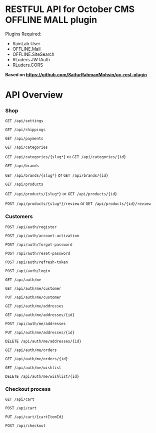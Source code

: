 # RESTFUL API for October CMS OFFLINE MALL plugin


Plugins Required:
- RainLab.User
- OFFLINE.Mall
- OFFLINE.SiteSearch
- RLuders.JWTAuth
- RLuders.CORS

**Based on https://github.com/SaifurRahmanMohsin/oc-rest-plugin**


<a name="overview"></a>
# API Overview

### Shop

`GET /api/settings`

`GET /api/shippings`

`GET /api/payments`

`GET /api/categories`

`GET /api/categories/{slug*}` or `GET /api/categories/{id}`

`GET /api/brands`

`GET /api/brands/{slug*}` or `GET /api/brands/{id}`

`GET /api/products`

`GET /api/products/{slug*}` or `GET /api/products/{id}`

`POST /api/products/{slug*}/review` or `GET /api/products/{id}/review`


### Customers

`POST /api/auth/register`

`POST /api/auth/account-activation`

`POST /api/auth/forgot-password`

`POST /api/auth/reset-password`

`POST /api/auth/refresh-token`

`POST /api/auth/login`

`GET /api/auth/me`

`GET /api/auth/me/customer`

`PUT /api/auth/me/customer`

`GET /api/auth/me/addresses`

`GET /api/auth/me/addresses/{id}`

`POST /api/auth/me/addresses`

`PUT /api/auth/me/addresses/{id}`

`DELETE /api/auth/me/addresses/{id}`

`GET /api/auth/me/orders`

`GET /api/auth/me/orders/{id}`

`GET /api/auth/me/wishlist`

`DELETE /api/auth/me/wishlist/{id}`


### Checkout process

`GET /api/cart`

`POST /api/cart`

`PUT /api/cart/{cartItemId}`

`POST /api/checkout`
